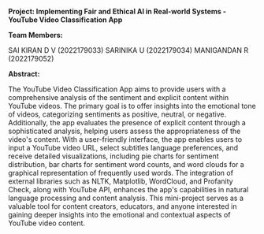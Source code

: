 ****Project: Implementing Fair and Ethical Al in Real-world Systems - YouTube Video Classification App****

****Team Members:****

SAI KIRAN D V (2022179033)
SARINIKA U (2022179034)
MANIGANDAN R (2022179052)

****Abstract:****

The YouTube Video Classification App aims to provide users with a comprehensive analysis of the sentiment and explicit content within YouTube videos. The primary goal is to offer insights into the emotional tone of videos, categorizing sentiments as positive, neutral, or negative. Additionally, the app evaluates the presence of explicit content through a sophisticated analysis, helping users assess the appropriateness of the video's content. With a user-friendly interface, the app enables users to input a YouTube video URL, select subtitles language preferences, and receive detailed visualizations, including pie charts for sentiment distribution, bar charts for sentiment word counts, and word clouds for a graphical representation of frequently used words. The integration of external libraries such as NLTK, Matplotlib, WordCloud, and Profanity Check, along with YouTube API, enhances the app's capabilities in natural language processing and content analysis. This mini-project serves as a valuable tool for content creators, educators, and anyone interested in gaining deeper insights into the emotional and contextual aspects of YouTube video content.
